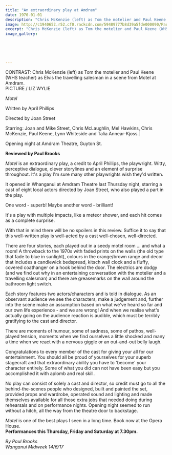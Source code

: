 ```yaml
---
title: "An extraordinary play at Amdram"
date: 1970-01-01
description: "Chris McKenzie (left) as Tom the motelier and Paul Keene (WHS teacher) as Elvis the travelling salesman in a scene from Motel at Amdram..."
image: http://c1940652.r52.cf0.rackcdn.com/59489777b8d39a5fde000090/Paul-Keene--Chris-Mc-Midweek.jpg
excerpt: "Chris McKenzie (left) as Tom the motelier and Paul Keene (WHS teacher) as Elvis the travelling salesman in a scene from Motel at Amdram."
image_gallery:
    
    
    
    
    
---
```


<p><span>CONTRAST: Chris McKenzie (left) as Tom the motelier and Paul Keene (<span>WHS teacher</span>) as Elvis the travelling salesman in a scene from Motel at Amdram. <br />PICTURE / LIZ WYLIE</span></p>
<p><span><em>Motel</em></span></p>
<p class="element element-paragraph">Written by April Phillips</p>
<p class="element element-paragraph">Directed by Joan Street</p>
<p class="element element-paragraph">Starring: Joan and Mike Street, Chris McLaughlin, Mel Hawkins, Chris McKenzie, Paul Keene, Lynn Whiteside and Talia Annear-Kjoss.<span style="background-color: #e2e2e2;">&nbsp;</span></p>
<p class="element element-paragraph">Opening night at Amdram Theatre, Guyton St.</p>
<p><span><strong>Reviewed by Paul Brooks</strong></span></p>
<p class="element element-paragraph"><em>Motel</em> is an extraordinary play, a credit to April Phillips, the playwright. Witty, perceptive dialogue, clever storylines and an element of surprise throughout. It's a play I'm sure many other playwrights wish they'd written.</p>
<p class="element element-paragraph">It opened in Whanganui at Amdram Theatre last Thursday night, starring a cast of eight local actors directed by Joan Street, who also played a part in the play.</p>
<p class="element element-paragraph">One word - superb! Maybe another word - brilliant!</p>
<p class="element element-paragraph">It's a play with multiple impacts, like a meteor shower, and each hit comes as a complete surprise.</p>
<p class="element element-paragraph">With that in mind there will be no spoilers in this review. Suffice it to say that this well-written play is well-acted by a cast well-chosen, well-directed.</p>
<p class="element element-paragraph">There are four stories, each played out in a seedy motel room ... and what a room! A throwback to the 1970s with faded prints on the walls (the old type that fade to blue in sunlight), colours in the orange/brown range and decor that includes a candlewick bedspread, kitsch wall clock and a fluffy, covered coathanger on a hook behind the door. The electrics are dodgy (and we find out why in an entertaining conversation with the motelier and a travelling salesman) and there are greasemarks on the wall around the bathroom light switch.</p>
<p class="element element-paragraph">Each story features two actors/characters and is told in dialogue. As an observant audience we see the characters, make a judgement and, further into the scene make an assumption based on what we've heard so far and our own life experience - and we are wrong! And when we realise what's actually going on the audience reaction is audible, which must be terribly gratifying to the cast and director.</p>
<p class="element element-paragraph">There are moments of humour, some of sadness, some of pathos, well-played tension, moments when we find ourselves a little shocked and many a time when we react with a nervous giggle or an out-and-out belly laugh.</p>
<p class="element element-paragraph">Congratulations to every member of the cast for giving your all for our entertainment. You should all be proud of yourselves for your superb stagecraft and that extraordinary ability you have to 'become' your character entirely. Some of what you did can not have been easy but you accomplished it with aplomb and real skill.</p>
<p class="element element-paragraph">No play can consist of solely a cast and director, so credit must go to all the behind-the-scenes people who designed, built and painted the set, provided props and wardrobe, operated sound and lighting and made themselves available for all those extra jobs that needed doing during rehearsals and on performance nights. Opening night seemed to run without a hitch, all the way from the theatre door to backstage.</p>
<p class="element element-paragraph"><em>Motel</em>&nbsp;is one of the best plays I seen in a long time. Book now at the Opera House.&nbsp;<br /><strong>Performances this Thursday, Friday and Saturday at 7.30pm.</strong></p>
<p><em>By Paul Brooks<br />Wanganui Midweek 14/6/17</em></p>


